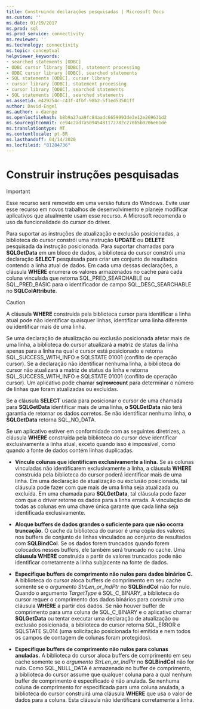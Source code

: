 ```yaml
---
title: Construindo declarações pesquisadas | Microsoft Docs
ms.custom: ''
ms.date: 01/19/2017
ms.prod: sql
ms.prod_service: connectivity
ms.reviewer: ''
ms.technology: connectivity
ms.topic: conceptual
helpviewer_keywords:
- searched statements [ODBC]
- ODBC cursor library [ODBC], statement processing
- ODBC cursor library [ODBC], searched statements
- SQL statements [ODBC], cursor library
- cursor library [ODBC], statement processing
- cursor library [ODBC], searched statements
- SQL statements [ODBC], searched statements
ms.assetid: e429254c-c43f-4fbf-98b2-5f1ed53501ff
author: David-Engel
ms.author: v-daenge
ms.openlocfilehash: b8b9a27aa9fc84aadc6659993de3e12e269631d2
ms.sourcegitcommit: ce94c2ad7a50945481172782c270b5b0206e61de
ms.translationtype: MT
ms.contentlocale: pt-BR
ms.lasthandoff: 04/14/2020
ms.locfileid: "81284736"
---
```

# <a name="constructing-searched-statements"></a>Construir instruções pesquisadas
> [!IMPORTANT]  
>  Esse recurso será removido em uma versão futura do Windows. Evite usar esse recurso em novos trabalhos de desenvolvimento e planeje modificar aplicativos que atualmente usam esse recurso. A Microsoft recomenda o uso da funcionalidade do cursor do driver.  
  
 Para suportar as instruções de atualização e exclusão posicionadas, a biblioteca do cursor constrói uma instrução **UPDATE** ou **DELETE** pesquisada da instrução posicionada. Para suportar chamadas para **SQLGetData** em um bloco de dados, a biblioteca do cursor constrói uma declaração **SELECT** pesquisada para criar um conjunto de resultados contendo a linha atual de dados. Em cada uma dessas declarações, a cláusula **WHERE** enumera os valores armazenados no cache para cada coluna vinculada que retorna SQL_PRED_SEARCHABLE ou SQL_PRED_BASIC para o identificador de campo SQL_DESC_SEARCHABLE no **SQLColAttribute**.  
  
> [!CAUTION]  
>  A cláusula **WHERE** construída pela biblioteca cursor para identificar a linha atual pode não identificar quaisquer linhas, identificar uma linha diferente ou identificar mais de uma linha.  
  
 Se uma declaração de atualização ou exclusão posicionada afetar mais de uma linha, a biblioteca do cursor atualizará a matriz de status da linha apenas para a linha na qual o cursor está posicionado e retorna SQL_SUCCESS_WITH_INFO e SQLSTATE 01001 (conflito de operação cursor). Se a declaração não identificar nenhuma linha, a biblioteca do cursor não atualizará a matriz de status da linha e retorna SQL_SUCCESS_WITH_INFO e SQLSTATE 01001 (conflito de operação cursor). Um aplicativo pode chamar **sqlrowcount** para determinar o número de linhas que foram atualizadas ou excluídas.  
  
 Se a cláusula **SELECT** usada para posicionar o cursor de uma chamada para **SQLGetData** identificar mais de uma linha, **o SQLGetData** não terá garantia de retornar os dados corretos. Se não identificar nenhuma linha, **o SQLGetData** retorna SQL_NO_DATA.  
  
 Se um aplicativo estiver em conformidade com as seguintes diretrizes, a cláusula **WHERE** construída pela biblioteca do cursor deve identificar exclusivamente a linha atual, exceto quando isso é impossível, como quando a fonte de dados contém linhas duplicadas.  
  
-   **Vincule colunas que identificam exclusivamente a linha.** Se as colunas vinculadas não identificarem exclusivamente a linha, a cláusula **WHERE** construída pela biblioteca do cursor poderá identificar mais de uma linha. Em uma declaração de atualização ou exclusão posicionada, tal cláusula pode fazer com que mais de uma linha seja atualizada ou excluída. Em uma chamada para **SQLGetData**, tal cláusula pode fazer com que o driver retorne os dados para a linha errada. A vinculação de todas as colunas em uma chave única garante que cada linha seja identificada exclusivamente.  
  
-   **Aloque buffers de dados grandes o suficiente para que não ocorra truncação.** O cache da biblioteca do cursor é uma cópia dos valores nos buffers de conjunto de linhas vinculados ao conjunto de resultados com **SQLBindCol**. Se os dados forem truncados quando forem colocados nesses buffers, ele também será truncado no cache. Uma **cláusula WHERE** construída a partir de valores truncados pode não identificar corretamente a linha subjacente na fonte de dados.  
  
-   **Especifique buffers de comprimento não nulos para dados binários C.** A biblioteca do cursor aloca buffers de comprimento em seu cache somente se o *argumento StrLen_or_IndPtr* no **SQLBindCol** não for nulo. Quando o argumento *TargetType* é SQL_C_BINARY, a biblioteca do cursor requer o comprimento dos dados binários para construir uma cláusula **WHERE** a partir dos dados. Se não houver buffer de comprimento para uma coluna de SQL_C_BINARY e o aplicativo chamar **SQLGetData** ou tentar executar uma declaração de atualização ou exclusão posicionada, a biblioteca do cursor retorna SQL_ERROR e SQLSTATE SL014 (uma solicitação posicionada foi emitida e nem todos os campos de contagem de colunas foram protegidos).  
  
-   **Especifique buffers de comprimento não nulos para colunas anuladas.** A biblioteca do cursor aloca buffers de comprimento em seu cache somente se o *argumento StrLen_or_IndPtr* no **SQLBindCol** não for nulo. Como SQL_NULL_DATA é armazenado no buffer de comprimento, a biblioteca do cursor assume que qualquer coluna para a qual nenhum buffer de comprimento é especificado é não anulada. Se nenhuma coluna de comprimento for especificada para uma coluna anulada, a biblioteca do cursor construirá uma cláusula **WHERE** que usa o valor de dados para a coluna. Esta cláusula não identificará corretamente a linha.
